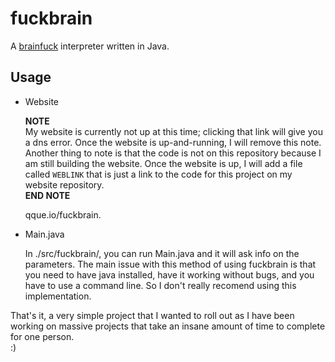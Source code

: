 # fuckbrain

A [brainfuck](https://esolangs.org/wiki/Brainfuck) interpreter written in Java.

## Usage

- Website

    **NOTE**\
        My website is currently not up at this time; clicking that link will give you a dns error. Once the website is up-and-running, I will remove this note. Another thing to note is that the code is not on
        this repository because I am still building the website. Once the website is up, I will add a file called `WEBLINK` that is just a link to the code for this project on my website repository.\
    **END NOTE**
 
    qque.io/fuckbrain. 

- Main.java

    In ./src/fuckbrain/, you can run Main.java and it will ask info on the parameters. The main issue with this method of using fuckbrain is that you need to have java installed, have it working without bugs, and you
    have to use a command line. So I don't really recomend using this implementation.

That's it, a very simple project that I wanted to roll out as I have been working on massive projects that take an insane amount of time to complete for one person.\
:)